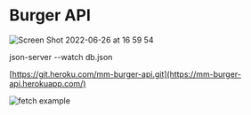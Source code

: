# Burger API

![Screen Shot 2022-06-26 at 16 59 54](https://user-images.githubusercontent.com/16991001/175823046-417164c0-48b1-41b2-8020-adda0e35d689.png)


json-server --watch db.json

[https://git.heroku.com/mm-burger-api.git](https://mm-burger-api.herokuapp.com/)

![fetch example](https://user-images.githubusercontent.com/16991001/175823221-fd3d9d52-59a5-48a5-a991-d779c14c37e9.png)
